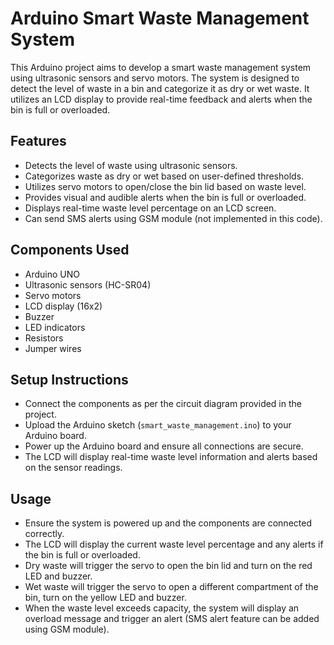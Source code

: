 # Arduino Smart Waste Management System

This Arduino project aims to develop a smart waste management system using ultrasonic sensors and servo motors. The system is designed to detect the level of waste in a bin and categorize it as dry or wet waste. It utilizes an LCD display to provide real-time feedback and alerts when the bin is full or overloaded.

## Features

- Detects the level of waste using ultrasonic sensors.
- Categorizes waste as dry or wet based on user-defined thresholds.
- Utilizes servo motors to open/close the bin lid based on waste level.
- Provides visual and audible alerts when the bin is full or overloaded.
- Displays real-time waste level percentage on an LCD screen.
- Can send SMS alerts using GSM module (not implemented in this code).

## Components Used

- Arduino UNO
- Ultrasonic sensors (HC-SR04)
- Servo motors
- LCD display (16x2)
- Buzzer
- LED indicators
- Resistors
- Jumper wires

## Setup Instructions

- Connect the components as per the circuit diagram provided in the project.
- Upload the Arduino sketch (`smart_waste_management.ino`) to your Arduino board.
- Power up the Arduino board and ensure all connections are secure.
- The LCD will display real-time waste level information and alerts based on the sensor readings.

## Usage

- Ensure the system is powered up and the components are connected correctly.
- The LCD will display the current waste level percentage and any alerts if the bin is full or overloaded.
- Dry waste will trigger the servo to open the bin lid and turn on the red LED and buzzer.
- Wet waste will trigger the servo to open a different compartment of the bin, turn on the yellow LED and buzzer.
- When the waste level exceeds capacity, the system will display an overload message and trigger an alert (SMS alert feature can be added using GSM module).
